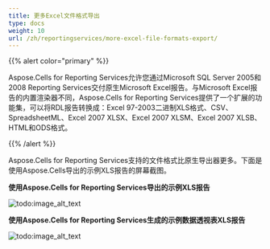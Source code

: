 ```yaml
---
title: 更多Excel文件格式导出
type: docs
weight: 10
url: /zh/reportingservices/more-excel-file-formats-export/
---
```


{{% alert color="primary" %}} 

Aspose.Cells for Reporting Services允许您通过Microsoft SQL Server 2005和2008 Reporting Services交付原生Microsoft Excel报告。与Microsoft Excel报告的内置渲染器不同，Aspose.Cells for Reporting Services提供了一个扩展的功能集，可以将RDL报告转换成：Excel 97-2003二进制XLS格式、CSV、SpreadsheetML、Excel 2007 XLSX、Excel 2007 XLSM、Excel 2007 XLSB、HTML和ODS格式。 

{{% /alert %}} 

Aspose.Cells for Reporting Services支持的文件格式比原生导出器更多。下面是使用Aspose.Cells导出的示例XLS报告的屏幕截图。

**使用Aspose.Cells for Reporting Services导出的示例XLS报告** 

![todo:image_alt_text](more-excel-file-formats-export_1.png)

**使用Aspose.Cells for Reporting Services生成的示例数据透视表XLS报告** 

![todo:image_alt_text](more-excel-file-formats-export_2.png)

